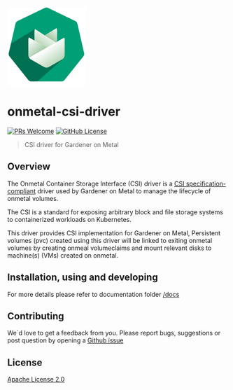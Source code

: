 ![Gardener on Metal Logo](docs/assets/logo.png)

# onmetal-csi-driver

 [![PRs Welcome](https://img.shields.io/badge/PRs-welcome-brightgreen.svg?style=flat-square)](http://makeapullrequest.com) 
[![GitHub License](https://img.shields.io/static/v1?label=License&message=Apache-2.0&color=blue&style=flat-square)](LICENSE)

> CSI driver for Gardener on Metal

## Overview 

The Onmetal Container Storage Interface (CSI) driver is a [CSI specification-compliant](https://github.com/onmetal/onmetal-csi-driver/tree/main/docs) driver used by Gardener on Metal to manage the lifecycle of onmetal volumes.

The CSI is a standard for exposing arbitrary block and file storage systems to containerized workloads on Kubernetes. 

This driver provides CSI implementation for Gardener on Metal,
Persistent volumes (pvc) created using this driver will be linked to exiting onmetal volumes by creating onmeal volumeclaims and mount relevant disks to machine(s) (VMs) created on onmetal.

## Installation, using and developing 

For more details please refer to documentation folder  [/docs](https://github.com/onmetal/onmetal-csi-driver/tree/main/docs)

## Contributing 

We`d love to get a feedback from you. 
Please report bugs, suggestions or post question by opening a [Github issue](https://github.com/onmetal/onmetal-csi-driver/issues)

## License

[Apache License 2.0](/LICENSE)